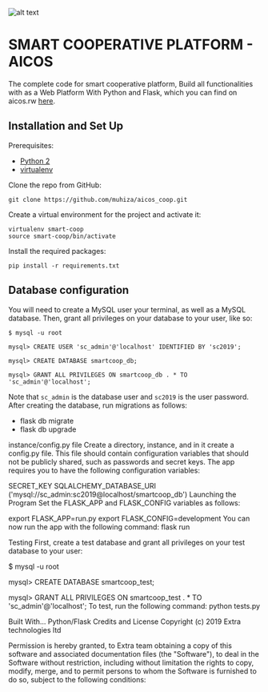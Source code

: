 ![alt text](http://178.128.19.71/static/new/images/final.png)

# SMART COOPERATIVE PLATFORM - AICOS
The complete code for smart cooperative platform, Build all functionalities with as a Web Platform With Python and Flask, which you can find on aicos.rw [here](http://www.aicos.rw/).

## Installation and Set Up
Prerequisites:

* [Python 2](https://www.python.org/)
* [virtualenv](https://virtualenv.pypa.io/en/latest/)

Clone the repo from GitHub:
```
git clone https://github.com/muhiza/aicos_coop.git
```

Create a virtual environment for the project and activate it:
```
virtualenv smart-coop
source smart-coop/bin/activate
```
Install the required packages:
```
pip install -r requirements.txt
```
## Database configuration
You will need to create a MySQL user your terminal, as well as a MySQL database. Then, grant all privileges on your database to your user, like so:
```
$ mysql -u root

mysql> CREATE USER 'sc_admin'@'localhost' IDENTIFIED BY 'sc2019';

mysql> CREATE DATABASE smartcoop_db;

mysql> GRANT ALL PRIVILEGES ON smartcoop_db . * TO 'sc_admin'@'localhost';
```
Note that ```sc_admin``` is the database user and ```sc2019``` is the user password. After creating the database, run migrations as follows:

* flask db migrate
* flask db upgrade

instance/config.py file
Create a directory, instance, and in it create a config.py file. This file should contain configuration variables that should not be publicly shared, such as passwords and secret keys. The app requires you to have the following configuration variables:

SECRET_KEY
SQLALCHEMY_DATABASE_URI ('mysql://sc_admin:sc2019@localhost/smartcoop_db')
Launching the Program
Set the FLASK_APP and FLASK_CONFIG variables as follows:

export FLASK_APP=run.py
export FLASK_CONFIG=development
You can now run the app with the following command: flask run

Testing
First, create a test database and grant all privileges on your test database to your user:

$ mysql -u root

mysql> CREATE DATABASE smartcoop_test;

mysql> GRANT ALL PRIVILEGES ON smartcoop_test . * TO 'sc_admin'@'localhost';
To test, run the following command: python tests.py

Built With...
Python/Flask
Credits and License
Copyright (c) 2019 Extra technologies ltd

Permission is hereby granted, to Extra team obtaining a copy of this software and associated documentation files (the "Software"), to deal in the Software without restriction, including without limitation the rights to copy, modify, merge, and to permit persons to whom the Software is furnished to do so, subject to the following conditions:
